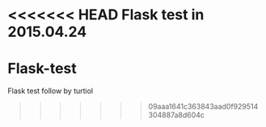 <<<<<<< HEAD
Flask test in 2015.04.24
=======
# Flask-test
Flask test follow by turtiol
>>>>>>> 09aaa1641c363843aad0f929514304887a8d604c
